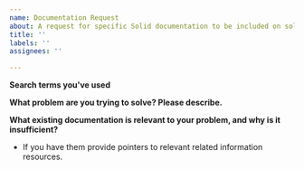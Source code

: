 ```yaml
---
name: Documentation Request
about: A request for specific Solid documentation to be included on solidproject.org
title: ''
labels: ''
assignees: ''

---
```

**Search terms you've used**

<!-- What search terms have you used to check whether this documentation has been requested before? -->

**What problem are you trying to solve? Please describe.**

<!-- A clear and concise description of what the problem you are trying to solve is.  
Explain why it is important to include these aspects. Why is it important to Solid?-->

**What existing documentation is relevant to your problem, and why is it insufficient?**

<!--
  If there is existing documentation that feels relevant to your problem,
  but that did not provide the answers you are looking for, please list it here.
-->
* If you have them provide pointers to relevant related information resources.
